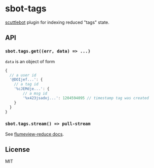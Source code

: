 # sbot-tags

[scuttlebot](http://scuttlebutt.nz/) plugin for indexing reduced "tags" state.

## API

### `sbot.tags.get((err, data) => ...)`

`data` is an object of form

```js
{
  // a user id
  '@DOIjef...': {  
    // a tag id
    '%cJEMdje...': {
        // a msg id
        '%x423jsadxj...': 1204594095 // timestamp tag was created
    }
  }
}
```

### `sbot.tags.stream() => pull-stream`

See [flumeview-reduce docs](https://github.com/flumedb/flumeview-reduce#dbnamestreamlive-boolean--pullsource).

## License

MIT
